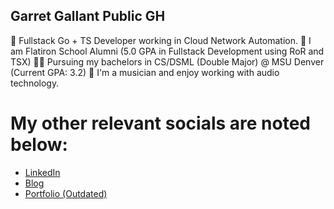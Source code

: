 ## Garret Gallant Public GH
👀 Fullstack Go + TS Developer working in Cloud Network Automation.
🌱 I am Flatiron School Alumni (5.0 GPA in Fullstack Development using RoR and TSX)
👨‍🎓 Pursuing my bachelors in CS/DSML (Double Major) @ MSU Denver (Current GPA: 3.2)
🎵 I'm a musician and enjoy working with audio technology.

# My other relevant socials are noted below:

* [LinkedIn](https://www.linkedin.com/in/garret-gallant)
* [Blog](https://medium.com/@GarretGallant)
* [Portfolio (Outdated)](https://gallantsoftware.dev)

<!---
Garret-Gallant/Garret-Gallant is a ✨ special ✨ repository because its `README.md` (this file) appears on your GitHub profile.
You can click the Preview link to take a look at your changes.
--->
